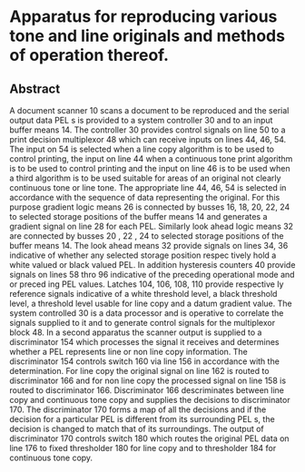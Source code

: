 # Apparatus for reproducing various tone and line originals and methods of operation thereof.

## Abstract
A document scanner 10 scans a document to be reproduced and the serial output data PEL s is provided to a system controller 30 and to an input buffer means 14. The controller 30 provides control signals on line 50 to a print decision multiplexor 48 which can receive inputs on lines 44, 46, 54. The input on 54 is selected when a line copy algorithm is to be used to control printing, the input on line 44 when a continuous tone print algorithm is to be used to control printing and the input on line 46 is to be used when a third algorithm is to be used suitable for areas of an original not clearly continuous tone or line tone. The appropriate line 44, 46, 54 is selected in accordance with the sequence of data representing the original. For this purpose gradient logic means 26 is connected by busses 16, 18, 20, 22, 24 to selected storage positions of the buffer means 14 and generates a gradient signal on line 28 for each PEL. Similarly look ahead logic means 32 are connected by busses 20 , 22 , 24 to selected storage positions of the buffer means 14. The look ahead means 32 provide signals on lines 34, 36 indicative of whether any selected storage position respec tively hold a white valued or black valued PEL. In addition hysteresis counters 40 provide signals on lines 58 thro 96 indicative of the preceding operational mode and or preced ing PEL values. Latches 104, 106, 108, 110 provide respective ly reference signals indicative of a white threshold level, a black threshold level, a threshold level usable for line copy and a datum gradient value. The system controlled 30 is a data processor and is operative to correlate the signals supplied to it and to generate control signals for the multiplexor block 48. In a second apparatus the scanner output is supplied to a discriminator 154 which processes the signal it receives and determines whether a PEL represents line or non line copy information. The discriminator 154 controls switch 160 via line 156 in accordance with the determination. For line copy the original signal on line 162 is routed to discriminator 166 and for non line copy the processed signal on line 158 is routed to discriminator 166. Discriminator 166 descriminates between line copy and continuous tone copy and supplies the decisions to discriminator 170. The discriminator 170 forms a map of all the decisions and if the decision for a particular PEL is different from its surrounding PEL s, the decision is changed to match that of its surroundings. The output of discriminator 170 controls switch 180 which routes the original PEL data on line 176 to fixed thresholder 180 for line copy and to thresholder 184 for continuous tone copy.